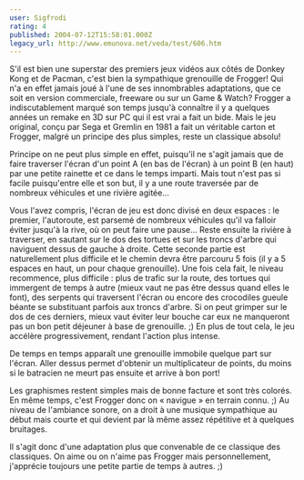 ```yaml
---
user: Sigfrodi
rating: 4
published: 2004-07-12T15:58:01.000Z
legacy_url: http://www.emunova.net/veda/test/606.htm
---
```

S'il est bien une superstar des premiers jeux vidéos aux côtés de Donkey Kong et de Pacman, c'est bien la sympathique grenouille de Frogger! Qui n'a en effet jamais joué à l'une de ses innombrables adaptations, que ce soit en version commerciale, freeware ou sur un Game & Watch? Frogger a indiscutablement marqué son temps jusqu'à connaître il y a quelques années un remake en 3D sur PC qui il est vrai a fait un bide. Mais le jeu original, conçu par Sega et Gremlin en 1981 a fait un véritable carton et Frogger, malgré un principe des plus simples, reste un classique absolu!  

  

Principe on ne peut plus simple en effet, puisqu'il ne s'agit jamais que de faire traverser l'écran d'un point A (en bas de l'écran) à un point B (en haut) par une petite rainette et ce dans le temps imparti. Mais tout n'est pas si facile puisqu'entre elle et son but, il y a une route traversée par de nombreux véhicules et une rivière agitée...  

  

Vous l'avez compris, l'écran de jeu est donc divisé en deux espaces : le premier, l'autoroute, est parsemé de nombreux véhicules qu'il va falloir éviter jusqu'à la rive, où on peut faire une pause... Reste ensuite la rivière à traverser, en sautant sur le dos des tortues et sur les troncs d'arbre qui naviguent dessus de gauche à droite. Cette seconde partie est naturellement plus difficile et le chemin devra être parcouru 5 fois (il y a 5 espaces en haut, un pour chaque grenouille). Une fois cela fait, le niveau recommence, plus difficile : plus de trafic sur la route, des tortues qui immergent de temps à autre (mieux vaut ne pas être dessus quand elles le font), des serpents qui traversent l'écran ou encore des crocodiles gueule béante se substituant parfois aux troncs d'arbre. Si on peut grimper sur le dos de ces derniers, mieux vaut éviter leur bouche car eux ne manqueront pas un bon petit déjeuner à base de grenouille. ;) En plus de tout cela, le jeu accélère progressivement, rendant l'action plus intense.  

  

De temps en temps apparaît une grenouille immobile quelque part sur l'écran. Aller dessus permet d'obtenir un multiplicateur de points, du moins si le batracien ne meurt pas ensuite et arrive à bon port!  

  

Les graphismes restent simples mais de bonne facture et sont très colorés. En même temps, c'est Frogger donc on « navigue » en terrain connu. ;) Au niveau de l'ambiance sonore, on a droit à une musique sympathique au début mais courte et qui devient par là même assez répétitive et à quelques bruitages.  

  

Il s'agit donc d'une adaptation plus que convenable de ce classique des classiques. On aime ou on n'aime pas Frogger mais personnellement, j'apprécie toujours une petite partie de temps à autres. ;)